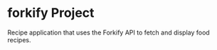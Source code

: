 # forkify Project

Recipe application that uses the Forkify API to fetch and display food recipes. 
